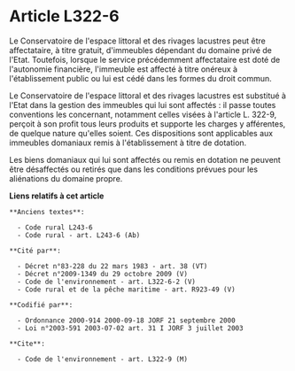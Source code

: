# Article L322-6

Le Conservatoire de l'espace littoral et des rivages lacustres peut être affectataire, à titre gratuit, d'immeubles dépendant
du domaine privé de l'Etat. Toutefois, lorsque le service précédemment affectataire est doté de l'autonomie financière,
l'immeuble est affecté à titre onéreux à l'établissement public ou lui est cédé dans les formes du droit commun.

Le Conservatoire de l'espace littoral et des rivages lacustres est substitué à l'Etat dans la gestion des immeubles qui lui
sont affectés : il passe toutes conventions les concernant, notamment celles visées à l'article L. 322-9, perçoit à son
profit tous leurs produits et supporte les charges y afférentes, de quelque nature qu'elles soient. Ces dispositions sont
applicables aux immeubles domaniaux remis à l'établissement à titre de dotation.

Les biens domaniaux qui lui sont affectés ou remis en dotation ne peuvent être désaffectés ou retirés que dans les conditions
prévues pour les aliénations du domaine propre.

**Liens relatifs à cet article**

	**Anciens textes**:

	  - Code rural L243-6
	  - Code rural - art. L243-6 (Ab)

	**Cité par**:

	  - Décret n°83-228 du 22 mars 1983 - art. 38 (VT)
	  - Décret n°2009-1349 du 29 octobre 2009 (V)
	  - Code de l'environnement - art. L322-6-2 (V)
	  - Code rural et de la pêche maritime - art. R923-49 (V)

	**Codifié par**:

	  - Ordonnance 2000-914 2000-09-18 JORF 21 septembre 2000
	  - Loi n°2003-591 2003-07-02 art. 31 I JORF 3 juillet 2003

	**Cite**:

	  - Code de l'environnement - art. L322-9 (M)
